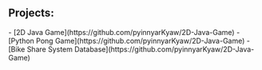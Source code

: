 <h2>Projects:</h2>
  - [2D Java Game](https://github.com/pyinnyarKyaw/2D-Java-Game)
  - [Python Pong Game](https://github.com/pyinnyarKyaw/2D-Java-Game)
  - [Bike Share System Database](https://github.com/pyinnyarKyaw/2D-Java-Game)

<!--
**joshmadakor1/joshmadakor1** is a ✨ _special_ ✨ repository because its `README.md` (this file) appears on your GitHub profile.

Here are some ideas to get you started:

- 🔭 I’m currently working on ...
- 🌱 I’m currently learning ...
- 👯 I’m looking to collaborate on ...
- 🤔 I’m looking for help with ...
- 💬 Ask me about ...
- 📫 How to reach me: ...
- 😄 Pronouns: ...
- ⚡ Fun fact: ...
-->
